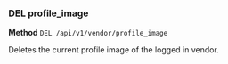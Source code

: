 ### DEL profile_image ###

**Method** `DEL /api/v1/vendor/profile_image`

Deletes the current profile image of the logged in vendor.

